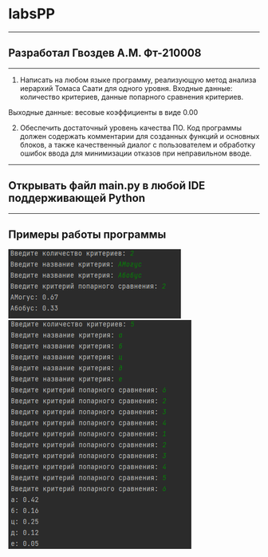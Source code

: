 # labsPP
___
Разработал Гвоздев А.М. Фт-210008
---
---
1.    Написать на любом языке программу, реализующую метод анализа иерархий Томаса Саати для одного уровня.
Входные данные: количество критериев, данные попарного сравнения критериев.  

Выходные данные: весовые коэффициенты в виде 0.00 

2.  Обеспечить достаточный уровень качества ПО. Код программы должен содержать комментарии для созданных функций и основных блоков, а также качественный диалог с пользователем и обработку ошибок ввода для минимизации отказов при неправильном вводе. 
---
Открывать файл main.py в любой IDE поддерживающей Python
---
---
Примеры работы программы
---
![img.png](img.png)
![img_1.png](img_1.png)
